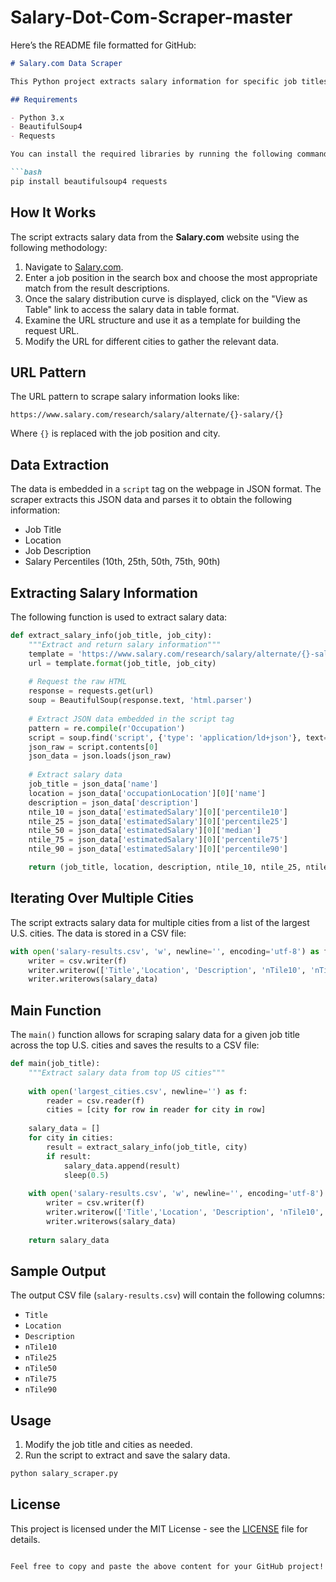 # Salary-Dot-Com-Scraper-master

Here’s the README file formatted for GitHub:

```markdown
# Salary.com Data Scraper

This Python project extracts salary information for specific job titles across the 317 largest U.S. cities using web scraping techniques.

## Requirements

- Python 3.x
- BeautifulSoup4
- Requests

You can install the required libraries by running the following command:

```bash
pip install beautifulsoup4 requests
```

## How It Works

The script extracts salary data from the **Salary.com** website using the following methodology:

1. Navigate to [Salary.com](https://www.salary.com/).
2. Enter a job position in the search box and choose the most appropriate match from the result descriptions.
3. Once the salary distribution curve is displayed, click on the "View as Table" link to access the salary data in table format.
4. Examine the URL structure and use it as a template for building the request URL.
5. Modify the URL for different cities to gather the relevant data.

## URL Pattern

The URL pattern to scrape salary information looks like:

```
https://www.salary.com/research/salary/alternate/{}-salary/{}
```

Where `{}` is replaced with the job position and city.

## Data Extraction

The data is embedded in a `script` tag on the webpage in JSON format. The scraper extracts this JSON data and parses it to obtain the following information:

- Job Title
- Location
- Job Description
- Salary Percentiles (10th, 25th, 50th, 75th, 90th)

## Extracting Salary Information

The following function is used to extract salary data:

```python
def extract_salary_info(job_title, job_city):
    """Extract and return salary information"""
    template = 'https://www.salary.com/research/salary/alternate/{}-salary/{}'
    url = template.format(job_title, job_city)
    
    # Request the raw HTML
    response = requests.get(url)
    soup = BeautifulSoup(response.text, 'html.parser')
    
    # Extract JSON data embedded in the script tag
    pattern = re.compile(r'Occupation')
    script = soup.find('script', {'type': 'application/ld+json'}, text=pattern)
    json_raw = script.contents[0]
    json_data = json.loads(json_raw)
    
    # Extract salary data
    job_title = json_data['name']
    location = json_data['occupationLocation'][0]['name']
    description = json_data['description']
    ntile_10 = json_data['estimatedSalary'][0]['percentile10']
    ntile_25 = json_data['estimatedSalary'][0]['percentile25']
    ntile_50 = json_data['estimatedSalary'][0]['median']
    ntile_75 = json_data['estimatedSalary'][0]['percentile75']
    ntile_90 = json_data['estimatedSalary'][0]['percentile90']

    return (job_title, location, description, ntile_10, ntile_25, ntile_50, ntile_75, ntile_90)
```

## Iterating Over Multiple Cities

The script extracts salary data for multiple cities from a list of the largest U.S. cities. The data is stored in a CSV file:

```python
with open('salary-results.csv', 'w', newline='', encoding='utf-8') as f:
    writer = csv.writer(f)
    writer.writerow(['Title','Location', 'Description', 'nTile10', 'nTile25', 'nTile50', 'nTile75', 'nTile90'])
    writer.writerows(salary_data)
```

## Main Function

The `main()` function allows for scraping salary data for a given job title across the top U.S. cities and saves the results to a CSV file:

```python
def main(job_title):
    """Extract salary data from top US cities"""
    
    with open('largest_cities.csv', newline='') as f:
        reader = csv.reader(f)
        cities = [city for row in reader for city in row]
        
    salary_data = []
    for city in cities:
        result = extract_salary_info(job_title, city)
        if result:
            salary_data.append(result)
            sleep(0.5)
            
    with open('salary-results.csv', 'w', newline='', encoding='utf-8') as f:
        writer = csv.writer(f)
        writer.writerow(['Title','Location', 'Description', 'nTile10', 'nTile25', 'nTile50', 'nTile75', 'nTile90'])
        writer.writerows(salary_data)
        
    return salary_data
```

## Sample Output

The output CSV file (`salary-results.csv`) will contain the following columns:

- `Title`
- `Location`
- `Description`
- `nTile10`
- `nTile25`
- `nTile50`
- `nTile75`
- `nTile90`

## Usage

1. Modify the job title and cities as needed.
2. Run the script to extract and save the salary data.

```bash
python salary_scraper.py
```

## License

This project is licensed under the MIT License - see the [LICENSE](LICENSE) file for details.
```

Feel free to copy and paste the above content for your GitHub project!
